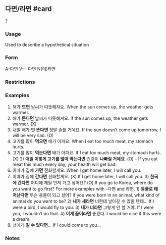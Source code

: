 ## 다면/라면 #card
?
### Usage
 Used to describe a hypothetical situation
### Form
A-다면
V-ㄴ다면
N(이)라면
### Restrictions
### Examples
1) 해가 **뜨면** 날씨가 따뜻해져요. When the sun comes up, the weather gets warmer.
1) 해가 **뜬다면** 날씨가 따뜻해져요. If the sun comes up, the weather gets warmer. (X)
1) 내일 해가 **안 뜬다면** 정말 슬플 거예요. If the sun doesn’t come up tomorrow, I will be very sad. (O)
2) 고기를 많이 **먹으면** 배가 아파요. When I eat too much meat, my stomach hurts.
2) 고기를 많이 **먹는다면** 배가 아파요. If I eat too much meat, my stomach hurts. (X)
2) **매일 이렇게 고기를 많이 먹는다면** 건강이 **나빠질 거예요**. (O) – If you eat meat this much every day, your health will get bad.
3) 이따가 집에 **가면** 전화할게요. When I get home later, I will call you.
3) 이따가 집에 **간다면** 전화할게요. (X) If I get home later, I will call you.
3) **한국에 간다면** 어디에 제일 먼저 가고 싶어요? (O) If you go to Korea, where do you want to go first?
For more examples with -다면 and 라면,
1) **동물로 태어난다면** 무슨 동물이 되고 싶어? If you were born in an animal, what kind of animal do you want to be?
2) **내가 새라면** 너한테 날아갈 수 있을 텐데… If I were a bird, I would fly to you.
3) **내가 너라면** 그렇게 안 할 거야. If I were you, I wouldn’t do that.
4) **이게 꿈이라면** 좋겠다. I would be nice if this were a dream.
5) 너에게 **갈 수 있다면**… If I could come to you…
### Notes
<!--SR:!2025-03-02,63,270-->

